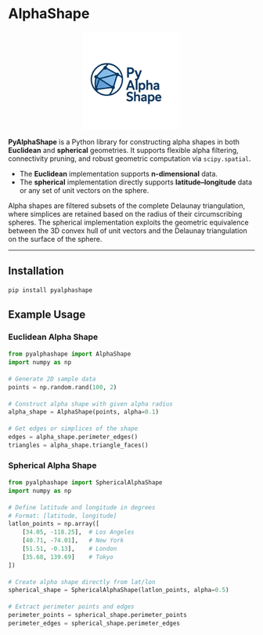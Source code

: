 # AlphaShape

<p align="center">
  <img src="logo.png" alt="AlphaShape Logo" width="200"/>
</p>


**PyAlphaShape** is a Python library for constructing alpha shapes in both  
**Euclidean** and **spherical** geometries. It supports flexible alpha filtering,  
connectivity pruning, and robust geometric computation via `scipy.spatial`.

- The **Euclidean** implementation supports **n-dimensional** data.
- The **spherical** implementation directly supports **latitude–longitude** data or any set of unit vectors on the sphere.

Alpha shapes are filtered subsets of the complete Delaunay triangulation, where simplices are retained based on the radius of their circumscribing spheres. The spherical implementation exploits the geometric equivalence between the 3D convex hull of unit vectors and the Delaunay triangulation on the surface of the sphere.

---
## Installation

```bash
pip install pyalphashape
```

## Example Usage

### Euclidean Alpha Shape

```python
from pyalphashape import AlphaShape
import numpy as np

# Generate 2D sample data
points = np.random.rand(100, 2)

# Construct alpha shape with given alpha radius
alpha_shape = AlphaShape(points, alpha=0.1)

# Get edges or simplices of the shape
edges = alpha_shape.perimeter_edges()
triangles = alpha_shape.triangle_faces() 
```

### Spherical Alpha Shape
```python
from pyalphashape import SphericalAlphaShape
import numpy as np

# Define latitude and longitude in degrees
# Format: [latitude, longitude]
latlon_points = np.array([
    [34.05, -118.25],  # Los Angeles
    [40.71, -74.01],   # New York
    [51.51, -0.13],    # London
    [35.68, 139.69]    # Tokyo
])

# Create alpha shape directly from lat/lon
spherical_shape = SphericalAlphaShape(latlon_points, alpha=0.5)

# Extract perimeter points and edges
perimeter_points = spherical_shape.perimeter_points
perimeter_edges = spherical_shape.perimeter_edges
```